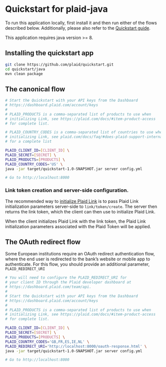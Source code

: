 # Quickstart for plaid-java

To run this application locally, first install it and then run either of the flows described below. Additionally, please also refer to the [Quickstart guide](https://plaid.com/docs/quickstart).

This application requires java version >= 8.

## Installing the quickstart app
``` bash
git clone https://github.com/plaid/quickstart.git
cd quickstart/java
mvn clean package
```

## The canonical flow
``` bash
# Start the Quickstart with your API keys from the Dashboard
# https://dashboard.plaid.com/account/keys
#
# PLAID_PRODUCTS is a comma-separated list of products to use when
# initializing Link, see https://plaid.com/docs/#item-product-access
# for complete list.

# PLAID_COUNTRY_CODES is a comma-separated list of countries to use when
# initializing Link, see plaid.com/docs/faq/#does-plaid-support-international-bank-accounts-
# for a complete list

PLAID_CLIENT_ID=[CLIENT_ID] \
PLAID_SECRET=[SECRET] \
PLAID_PRODUCTS=[PRODUCTS] \
PLAID_COUNTRY_CODES='US' \
java -jar target/quickstart-1.0-SNAPSHOT.jar server config.yml

# Go to http://localhost:8000
```

### Link token creation and server-side configuration.
The recommended way to [initialize Plaid Link](https://plaid.com/docs/#create-link-token)
is to pass Plaid Link initialization parameters server-side to `link/token/create`. The server then returns the link token,
which the client can then use to initialize Plaid Link.

When the client initializes Plaid Link with the link token, the Plaid Link
initialization parameters associated with the Plaid Token will be applied.

## The OAuth redirect flow
Some European institutions require an OAuth redirect authentication flow,
where the end user is redirected to the bank’s website or mobile app to
authenticate. For this flow, you should provide an additional parameter,
`PLAID_REDIRECT_URI`

``` bash
# You will need to configure the PLAID_REDIRECT_URI for
# your client ID through the Plaid developer dashboard at
# https://dashboard.plaid.com/team/api.
#
# Start the Quickstart with your API keys from the Dashboard
# https://dashboard.plaid.com/account/keys
#
# PLAID_PRODUCTS is a comma-separated list of products to use when
# initializing Link, see https://plaid.com/docs/#item-product-access
# for complete list.

PLAID_CLIENT_ID=[CLIENT_ID] \
PLAID_SECRET=[SECRET] \
PLAID_PRODUCTS=[PRODUCTS] \
PLAID_COUNTRY_CODES='GB,FR,ES,IE,NL' \
PLAID_REDIRECT_URI='http://localhost:8000/oauth-response.html' \
java -jar target/quickstart-1.0-SNAPSHOT.jar server config.yml

# Go to http://localhost:8000
```
